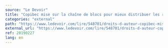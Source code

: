 ```yaml
---
source: "Le Devoir"
title: "Copibec mise sur la chaîne de blocs pour mieux distribuer les redevances des droits d’auteur (French only)"
categories: "external"
path: "https://www.ledevoir.com/lire/548701/droits-d-auteur-copibec-mise-sur-la-chaine-de-blocs-pour-mieux-distribuer-les-redevances"
external_url: "https://www.ledevoir.com/lire/548701/droits-d-auteur-copibec-mise-sur-la-chaine-de-blocs-pour-mieux-distribuer-les-redevances"
ref: 20190227
lang: en
---
```

